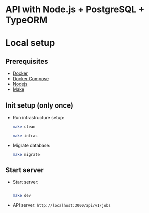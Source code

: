 # API with Node.js + PostgreSQL + TypeORM

# Local setup
## Prerequisites

- [Docker](https://docs.docker.com/get-docker/)
- [Docker Compose](https://docs.docker.com/compose/install/)
- [Nodejs](https://nodejs.org/en)
- [Make](https://www.gnu.org/software/make/)

## Init setup (only once)

- Run infrastructure setup:

  ```sh
  make clean

  make infras
  ```

- Migrate database:

  ```sh
  make migrate

  ```

## Start server

- Start server:

  ```sh

  make dev

  ```

- API server: `http://localhost:3000/api/v1/jobs`

